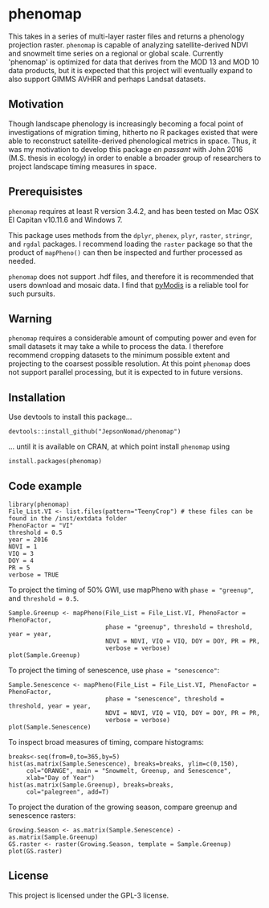 # phenomap

This takes in a series of multi-layer raster files and returns a phenology projection raster.  `phenomap` is capable of analyzing satellite-derived NDVI and snowmelt time series on a regional or global scale.  Currently 'phenomap' is optimized for data that derives from the MOD 13 and MOD 10 data products, but it is expected that this project will eventually expand to also support GIMMS AVHRR and perhaps Landsat datasets.

## Motivation

Though landscape phenology is increasingly becoming a focal point of investigations of migration timing, hitherto no R packages existed that were able to reconstruct satellite-derived phenological metrics in space.  Thus, it was my motivation to develop this package *en passant* with John 2016 (M.S. thesis in ecology) in order to enable a broader group of researchers to project landscape timing measures in space.  

## Prerequisistes

`phenomap` requires at least R version 3.4.2, and has been tested on Mac OSX El Capitan v10.11.6 and Windows 7.

This package uses methods from the `dplyr`, `phenex`, `plyr`, `raster`, `stringr`, and `rgdal` packages.  I recommend loading the `raster` package so that the product of `mapPheno()` can then be inspected and further processed as needed.

`phenomap` does not support .hdf files, and therefore it is recommended that users download and mosaic data.  I find that [pyModis](https://github.com/lucadelu/pyModis) is a reliable tool for such pursuits.  

## Warning

`phenomap` requires a considerable amount of computing power and even for small datasets it may take a while to process the data.  I therefore recommend cropping datasets to the minimum possible extent and projecting to the coarsest possible resolution.  At this point `phenomap` does not support parallel processing, but it is expected to in future versions.

## Installation

Use devtools to install this package...
```
devtools::install_github("JepsonNomad/phenomap")
```
... until it is available on CRAN, at which point install `phenomap` using
```
install.packages(phenomap)
```

## Code example
```
library(phenomap)
File_List.VI <- list.files(pattern="TeenyCrop") # these files can be found in the /inst/extdata folder
PhenoFactor = "VI"
threshold = 0.5
year = 2016
NDVI = 1
VIQ = 3
DOY = 4
PR = 5
verbose = TRUE
```
To project the timing of 50% GWI, use mapPheno with `phase = "greenup"`, and `threshold = 0.5`.
```
Sample.Greenup <- mapPheno(File_List = File_List.VI, PhenoFactor = PhenoFactor,
                           phase = "greenup", threshold = threshold, year = year,
                           NDVI = NDVI, VIQ = VIQ, DOY = DOY, PR = PR,
                           verbose = verbose)
plot(Sample.Greenup)
```

To project the timing of senescence, use `phase = "senescence"`:
```
Sample.Senescence <- mapPheno(File_List = File_List.VI, PhenoFactor = PhenoFactor,
                           phase = "senescence", threshold = threshold, year = year,
                           NDVI = NDVI, VIQ = VIQ, DOY = DOY, PR = PR,
                           verbose = verbose)
plot(Sample.Senescence)
```

To inspect broad measures of timing, compare histograms:

```
breaks<-seq(from=0,to=365,by=5)
hist(as.matrix(Sample.Senescence), breaks=breaks, ylim=c(0,150),
     col="ORANGE", main = "Snowmelt, Greenup, and Senescence",
     xlab="Day of Year")
hist(as.matrix(Sample.Greenup), breaks=breaks,
     col="palegreen", add=T)
```

To project the duration of the growing season, compare greenup and senescence rasters:

```
Growing.Season <- as.matrix(Sample.Senescence) - as.matrix(Sample.Greenup)
GS.raster <- raster(Growing.Season, template = Sample.Greenup)
plot(GS.raster)
```

## License 

This project is licensed under the GPL-3 license.
